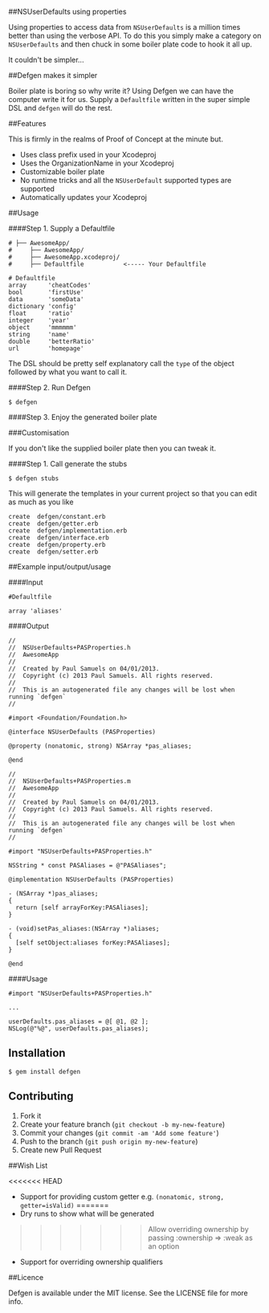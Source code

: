 ##NSUserDefaults using properties

Using properties to access data from `NSUserDefaults` is a million times better than using the verbose API. To do this you simply make a category on `NSUserDefaults` and then chuck in some boiler plate code to hook it all up.

It couldn't be simpler...

##Defgen makes it simpler

Boiler plate is boring so why write it? Using Defgen we can have the computer write it for us. Supply a `Defaultfile` written in the super simple DSL and `defgen` will do the rest.

##Features

This is firmly in the realms of Proof of Concept at the minute but.

- Uses class prefix used in your Xcodeproj
- Uses the OrganizationName in your Xcodeproj
- Customizable boiler plate
- No runtime tricks and all the `NSUserDefault` supported types are supported
- Automatically updates your Xcodeproj

##Usage

####Step 1. Supply a Defaultfile

    # ├── AwesomeApp/
    #     ├── AwesomeApp/
    #     ├── AwesomeApp.xcodeproj/
    #     ├── Defaultfile           <----- Your Defaultfile

    # Defaultfile
    array      'cheatCodes'
    bool       'firstUse'
    data       'someData'
    dictionary 'config'
    float      'ratio'
    integer    'year'
    object     'mmmmmm'
    string     'name'
    double     'betterRatio'
    url        'homepage'
    
The DSL should be pretty self explanatory call the `type` of the object followed by what you want to call it.
    
####Step 2. Run Defgen

    $ defgen

####Step 3. Enjoy the generated boiler plate

###Customisation

If you don't like the supplied boiler plate then you can tweak it.

####Step 1. Call generate the stubs

    $ defgen stubs
    
This will generate the templates in your current project so that you can edit as much as you like

    create  defgen/constant.erb
    create  defgen/getter.erb
    create  defgen/implementation.erb
    create  defgen/interface.erb
    create  defgen/property.erb
    create  defgen/setter.erb

##Example input/output/usage

####Input

    #Defaultfile
    
    array 'aliases'
    
####Output

    //
    //  NSUserDefaults+PASProperties.h
    //  AwesomeApp
    //
    //  Created by Paul Samuels on 04/01/2013.
    //  Copyright (c) 2013 Paul Samuels. All rights reserved.
    // 
    //  This is an autogenerated file any changes will be lost when running `defgen`
    //

    #import <Foundation/Foundation.h>

    @interface NSUserDefaults (PASProperties)

    @property (nonatomic, strong) NSArray *pas_aliases;

    @end
    
    //
    //  NSUserDefaults+PASProperties.m
    //  AwesomeApp
    //
    //  Created by Paul Samuels on 04/01/2013.
    //  Copyright (c) 2013 Paul Samuels. All rights reserved.
    // 
    //  This is an autogenerated file any changes will be lost when running `defgen`
    //

    #import "NSUserDefaults+PASProperties.h"

    NSString * const PASAliases = @"PASAliases";

    @implementation NSUserDefaults (PASProperties)

    - (NSArray *)pas_aliases;
    {
      return [self arrayForKey:PASAliases];
    }

    - (void)setPas_aliases:(NSArray *)aliases;
    {
      [self setObject:aliases forKey:PASAliases];
    }

    @end
    
####Usage

    #import "NSUserDefaults+PASProperties.h"
    
    ...
    
    userDefaults.pas_aliases = @[ @1, @2 ];
    NSLog(@"%@", userDefaults.pas_aliases);
    
## Installation

    $ gem install defgen

## Contributing

1. Fork it
2. Create your feature branch (`git checkout -b my-new-feature`)
3. Commit your changes (`git commit -am 'Add some feature'`)
4. Push to the branch (`git push origin my-new-feature`)
5. Create new Pull Request

##Wish List

<<<<<<< HEAD
- Support for providing custom getter e.g. `(nonatomic, strong, getter=isValid)`
=======
- Dry runs to show what will be generated
>>>>>>> Allow overriding ownership by passing :ownership => :weak as an option
- Support for overriding ownership qualifiers

##Licence

Defgen is available under the MIT license. See the LICENSE file for more info.
